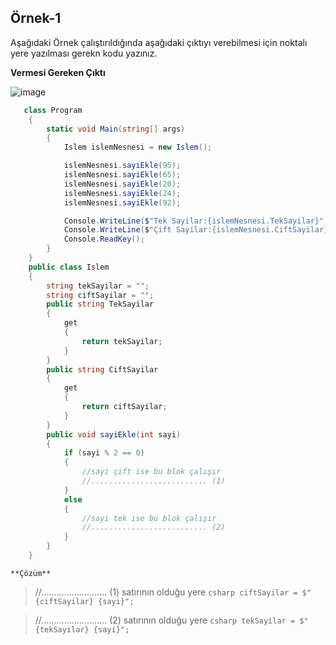   ## Örnek-1  ##
 Aşağıdaki Örnek çalıştırıldığında aşağıdaki çıktıyı verebilmesi için noktalı yere yazılması gerekn kodu yazınız.
  
  **Vermesi Gereken Çıktı**
  
  ![image](https://user-images.githubusercontent.com/28144917/140282401-cef8c36e-a8f5-4d0b-bbf9-436460285362.png)


```csharp
   class Program
    {
        static void Main(string[] args)
        {
            Islem islemNesnesi = new Islem();

            islemNesnesi.sayiEkle(95);
            islemNesnesi.sayiEkle(65);
            islemNesnesi.sayiEkle(20);
            islemNesnesi.sayiEkle(24);
            islemNesnesi.sayiEkle(92);

            Console.WriteLine($"Tek Sayilar:{islemNesnesi.TekSayilar}");
            Console.WriteLine($"Çift Sayilar:{islemNesnesi.CiftSayilar}");
            Console.ReadKey();
        }
    }
    public class Islem
    {
        string tekSayilar = "";
        string ciftSayilar = "";
        public string TekSayilar
        {
            get
            {
                return tekSayilar;
            }
        }
        public string CiftSayilar
        {
            get
            {
                return ciftSayilar;
            }
        }
        public void sayiEkle(int sayi)
        {
            if (sayi % 2 == 0)
            {
                //sayi çift ise bu blok çalışır
                //.......................... (1)
            }
            else
            {
                //sayi tek ise bu blok çalışır 
                //.......................... (2)
            }
        }
    }
 ```
 
    **Çözüm**
    
  > //.......................... (1) satırının olduğu yere  ```csharp ciftSayilar = $"{ciftSayilar} {sayi}";  ```
  
  > //.......................... (2) satırının olduğu yere  ```csharp tekSayilar = $"{tekSayilar} {sayi}";  ```
